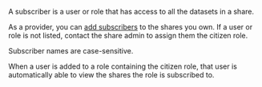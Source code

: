 
A subscriber is a user or role that has access to all the datasets in a share.

As a provider, you can [add subscribers](yjd1689789991286.md) to the shares you own. If a user or role is not listed, contact the share admin to assign them the citizen role.

Subscriber names are case-sensitive.

When a user is added to a role containing the citizen role, that user is automatically able to view the shares the role is subscribed to.

